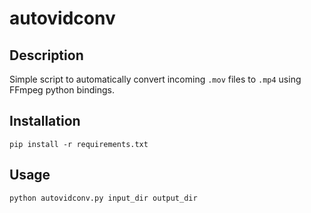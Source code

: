 # autovidconv
## Description
Simple script to automatically convert incoming `.mov` files to `.mp4` using FFmpeg python bindings.

## Installation

```pip install -r requirements.txt```

## Usage

```python autovidconv.py input_dir output_dir```
